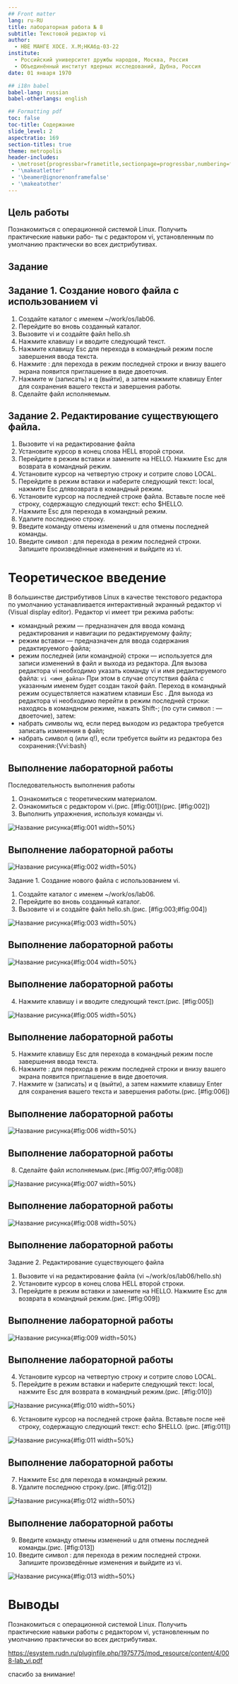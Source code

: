 ```yaml
---
## Front matter
lang: ru-RU
title: лабораторная работа № 8
subtitle: Текстовой редактор vi
author:
  - НВЕ МАНГЕ ХОСЕ. X.M;НКАбд-03-22
institute:
  - Российский университет дружбы народов, Москва, Россия
  - Объединённый институт ядерных исследований, Дубна, Россия
date: 01 января 1970

## i18n babel
babel-lang: russian
babel-otherlangs: english

## Formatting pdf
toc: false
toc-title: Содержание
slide_level: 2
aspectratio: 169
section-titles: true
theme: metropolis
header-includes:
 - \metroset{progressbar=frametitle,sectionpage=progressbar,numbering=fraction}
 - '\makeatletter'
 - '\beamer@ignorenonframefalse'
 - '\makeatother'
---
```


## Цель работы

Познакомиться с операционной системой Linux. Получить практические навыки рабо-
ты с редактором vi, установленным по умолчанию практически во всех дистрибутивах.

## Задание

## Задание 1. Создание нового файла с использованием vi
1. Создайте каталог с именем ~/work/os/lab06.
2. Перейдите во вновь созданный каталог.
3. Вызовите vi и создайте файл hello.sh
4. Нажмите клавишу i и вводите следующий текст.
5. Нажмите клавишу Esc для перехода в командный режим после завершения ввода текста.
6. Нажмите : для перехода в режим последней строки и внизу вашего экрана появится приглашение в виде двоеточия.
7. Нажмите w (записать) и q (выйти), а затем нажмите клавишу Enter для сохранения вашего текста и завершения работы.
8. Сделайте файл исполняемым.

## Задание 2. Редактирование существующего файла.
1. Вызовите vi на редактирование файла
2. Установите курсор в конец слова HELL второй строки.
3. Перейдите в режим вставки и замените на HELLO. Нажмите Esc для возврата в командный режим.
4. Установите курсор на четвертую строку и сотрите слово LOCAL.
5. Перейдите в режим вставки и наберите следующий текст: local, нажмите Esc длявозврата в командный режим.
6. Установите курсор на последней строке файла. Вставьте после неё строку, содержащую следующий текст: echo $HELLO.
7. Нажмите Esc для перехода в командный режим.
8. Удалите последнюю строку.
9. Введите команду отмены изменений u для отмены последней команды.
10. Введите символ : для перехода в режим последней строки. Запишите произведённые изменения и выйдите из vi.

# Теоретическое введение

В большинстве дистрибутивов Linux в качестве текстового редактора по умолчанию устанавливается интерактивный экранный редактор vi (Visual display editor).
Редактор vi имеет три режима работы:
- командный режим — предназначен для ввода команд редактирования и навигации по
редактируемому файлу;
- режим вставки — предназначен для ввода содержания редактируемого файла;
- режим последней (или командной) строки — используется для записи изменений в файл и выхода из редактора.
Для вызова редактора vi необходимо указать команду vi и имя редактируемого файла:
`vi <имя_файла>`
При этом в случае отсутствия файла с указанным именем будет создан такой файл.
Переход в командный режим осуществляется нажатием клавиши Esc . Для выхода из редактора vi необходимо перейти в режим последней строки: находясь в командном
режиме, нажать Shift-; (по сути символ : — двоеточие), затем:
- набрать символы wq, если перед выходом из редактора требуется записать изменения
в файл;
- набрать символ q (или q!), если требуется выйти из редактора без сохранения:{Vvi:bash}

## Выполнение лабораторной работы

Последовательность выполнения работы
1. Ознакомиться с теоретическим материалом.
2. Ознакомиться с редактором vi.(рис. [#fig:001])(рис. [#fig:002])
3. Выполнить упражнения, используя команды vi.

![Название рисунка](image/1.png){#fig:001 width=50%}

## Выполнение лабораторной работы

![Название рисунка](image/2.png){#fig:002 width=50%}

Задание 1. Создание нового файла с использованием vi.
1. Создайте каталог с именем ~/work/os/lab06.
2. Перейдите во вновь созданный каталог.
3. Вызовите vi и создайте файл hello.sh.(рис. [#fig:003;#fig:004])

![Название рисунка](image/3.png){#fig:003 width=50%}

## Выполнение лабораторной работы

![Название рисунка](image/4.png){#fig:004 width=50%}

## Выполнение лабораторной работы

4. Нажмите клавишу i и вводите следующий текст.(рис. [#fig:005])

![Название рисунка](image/5.png){#fig:005 width=50%}

## Выполнение лабораторной работы

5. Нажмите клавишу Esc для перехода в командный режим после завершения ввода текста.
6. Нажмите : для перехода в режим последней строки и внизу вашего экрана появится приглашение в виде двоеточия.
7. Нажмите w (записать) и q (выйти), а затем нажмите клавишу Enter для сохранения вашего текста и завершения работы.(рис. [#fig:006])

## Выполнение лабораторной работы

![Название рисунка](image/6.png){#fig:006 width=50%}

## Выполнение лабораторной работы

8. Сделайте файл исполняемым.(рис.[#fig:007;#fig:008])

![Название рисунка](image/7.png){#fig:007 width=50%}

## Выполнение лабораторной работы

![Название рисунка](image/8.png){#fig:008 width=50%}

## Выполнение лабораторной работы

Задание 2. Редактирование существующего файла
1. Вызовите vi на редактирование файла (vi ~/work/os/lab06/hello.sh)
2. Установите курсор в конец слова HELL второй строки.
3. Перейдите в режим вставки и замените на HELLO. Нажмите Esc для возврата в командный режим.(рис. [#fig:009])

## Выполнение лабораторной работы

![Название рисунка](image/9.png){#fig:009 width=50%}

## Выполнение лабораторной работы

4. Установите курсор на четвертую строку и сотрите слово LOCAL.
5. Перейдите в режим вставки и наберите следующий текст: local, нажмите Esc для возврата в командный режим.(рис. [#fig:010])

![Название рисунка](image/10.png){#fig:010 width=50%}

6. Установите курсор на последней строке файла. Вставьте после неё строку, содержащую следующий текст: echo $HELLO.
(рис. [#fig:011])

![Название рисунка](image/11.png){#fig:011 width=50%}

## Выполнение лабораторной работы

7. Нажмите Esc для перехода в командный режим.
8. Удалите последнюю строку.(рис. [#fig:012])

![Название рисунка](image/12.png){#fig:012 width=50%}

## Выполнение лабораторной работы

9. Введите команду отмены изменений u для отмены последней команды.(рис. [#fig:013])
10. Введите символ : для перехода в режим последней строки. Запишите произведённые изменения и выйдите из vi.

![Название рисунка](image/13.png){#fig:013 width=50%}


# Выводы

Познакомиться с операционной системой Linux. Получить практические навыки работы с редактором vi, установленным по умолчанию практически во всех дистрибутивах.

https://esystem.rudn.ru/pluginfile.php/1975775/mod_resource/content/4/008-lab_vi.pdf

спасибо за внимание!
